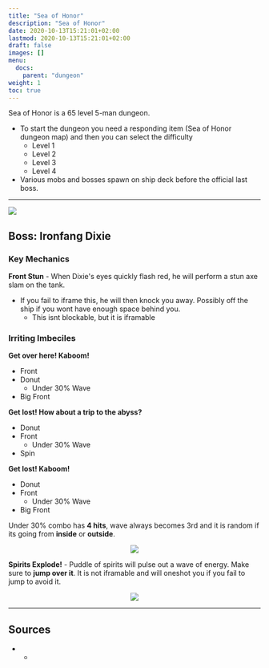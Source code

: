 ```yaml
---
title: "Sea of Honor"
description: "Sea of Honor"
date: 2020-10-13T15:21:01+02:00
lastmod: 2020-10-13T15:21:01+02:00
draft: false
images: []
menu:
  docs:
    parent: "dungeon"
weight: 1
toc: true
---
```


Sea of Honor is a 65 level 5-man dungeon. 
* To start the dungeon you need a responding item (Sea of Honor dungeon map) and then you can select the difficulty 
  * Level 1
  * Level 2
  * Level 3
  * Level 4
* Various mobs and bosses spawn on ship deck before the official last boss.

<hr/>

<div id="first-boss">

![](https://i.imgur.com/yPShIXu.png)

## Boss: Ironfang Dixie
### Key Mechanics

**Front Stun** - When Dixie's eyes quickly flash red, he will perform a stun axe slam on the tank.
* If you fail to iframe this, he will then knock you away. Possibly off the ship if you wont have enough space behind you.
  * This isnt blockable, but it is iframable

### Irriting Imbeciles

**Get over here!  Kaboom!**
* Front
* Donut
  * Under 30% Wave
* Big Front

**Get lost! How about a trip to the abyss?**
* Donut
* Front
  * Under 30%  Wave
* Spin

**Get lost! Kaboom!** 
* Donut
* Front
  * Under 30% Wave
* Big Front

Under 30% combo has **4 hits**, wave always becomes 3rd and it is  random if its going from **inside** or **outside**.

<center>

![](https://i.imgur.com/4AtvErj.png)

</center>

**Spirits Explode!** - Puddle of spirits will pulse out a wave of energy. Make sure to **jump over it**. It is not iframable and will oneshot you if you fail to jump to avoid it.

<center>

![](https://i.imgur.com/pAYjdxi.png)

</center>

<hr/>

## Sources

* -
